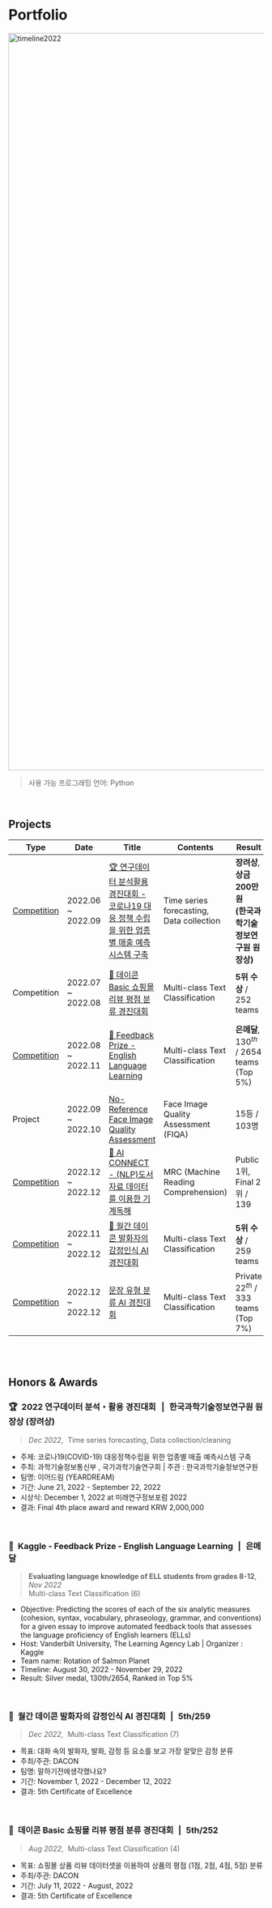 # **Portfolio**

<img width="1456" alt="timeline2022" src="https://user-images.githubusercontent.com/103119868/218659293-866ea8ac-1da1-4d6f-ae80-64fc02a91985.png">

> 사용 가능 프로그래밍 언어: Python

<br>

## Projects

| Type | Date | Title | Contents | Result | Host | Team | 🔗 |
| --- | --- | --- | --- | --- | --- | --- | --- |
| <a href="http://dataon-con.kr/" target="_blank">Competition</a> | 2022.06 ~ 2022.09 | <a href="https://github.com/nomaday/Portfolio/blob/main/markdown-src/2022%EC%97%B0%EA%B5%AC%EB%8D%B0%EC%9D%B4%ED%84%B0%EB%B6%84%EC%84%9D%ED%99%9C%EC%9A%A9%EA%B2%BD%EC%A7%84%EB%8C%80%ED%9A%8C.md" target="_blank">🏆 연구데이터 분석활용 경진대회 - 코로나19 대응 정책 수립을 위한 업종별 매출 예측 시스템 구축</a> | Time series forecasting, Data collection | **장려상**,**상금 200만원 <br>(한국과학기술정보연구원 원장상)** | 과학기술정보통신부 , 국가과학기술연구회 (한국과학기술정보연구원) | 이어드림 (4명) | <a href="https://www.notion.so/2022-18ce8ff7da9b453bbd538ed30f98c18b" target="_blank">[Notion] </a> ,<br><a href="https://github.com/yeardreamoff5/dataon-contest" target="_blank">**[Project Repository]**</a> |
| Competition | 2022.07 ~ 2022.08 | <a href="https://github.com/nomaday/Portfolio/tree/main/shoppingmall-review" target="_blank">🏅 데이콘 Basic 쇼핑몰 리뷰 평점 분류 경진대회</a> | Multi-class Text Classification | **5위 수상**  / 252 teams | DACON | - (1명) | <a href="https://bit.ly/3B2H4c6" target="_blank">[수상 인증서]</a> |
| <a href="https://www.kaggle.com/competitions/feedback-prize-english-language-learning" target="_blank">Competition</a> | 2022.08 ~ 2022.11 | <a href="https://github.com/nomaday/Portfolio/tree/main/feedback-prize-ell" target="_blank">🥈 Feedback Prize -English Language Learning</a> | Multi-class Text Classification | **은메달**, $130^{th}$ / 2654 teams (Top 5%) | Kaggle (Vanderbilt University, The Learning Agency Lab) | Rotation of Salmon Planet (2명) |  |
| Project | 2022.09 ~ 2022.10 | <a href="https://github.com/nomaday/Portfolio/blob/main/markdown-src/AIPARK%20NR-FIQA.md" target="_blank">No-Reference Face Image Quality Assessment</a> | Face Image Quality Assessment (FIQA) | 15등 / 103명 | 중소벤처기업진흥공단 (AIPARK) | 25 DREAM (4명) | <a href="https://www.notion.so/AIPARK-c62dd9ad14534fb791992701a56143b2" target="_blank">[Notion]</a> ,<br> <a href="https://github.com/yeardreamoff5/aipark" target="_blank">**[Project Repository]**</a> |
| <a href="https://aiconnect.kr/competition/detail/217" target="_blank">Competition</a> | 2022.12 ~ 2022.12 | <a href="https://github.com/nomaday/Portfolio/tree/main/mrc" target="_blank">🏅 AI CONNECT - (NLP)도서자료 데이터를 이용한 기계독해</a> | MRC (Machine Reading Comprehension) | Public 1위, Final 2위 / 139 | 마인즈앤컴퍼니(중소벤처기업진흥공단) | - (1명) |  <a href="https://aiconnect.kr/competition/detail/217/task/257/leaderboard" target="_blank">[리더보드]</a> |
| <a href="https://dacon.io/competitions/official/236027/overview/description" target="_blank">Competition</a> | 2022.11 ~ 2022.12 | <a href="https://github.com/nomaday/Portfolio/tree/main/speaker-emotion" target="_blank">🏅 월간 데이콘 발화자의 감정인식 AI 경진대회</a> | Multi-class Text Classification | **5위 수상** / 259 teams | DACON | 말하기전에생각했나요? (2명) | <a href="https://bit.ly/3Xm5JRQ" target="_blank">[수상 인증서]</a> ,<br><a href="https://dacon.io/ranking/interview/216" target="_blank">[수상자 인터뷰]</a> |
| <a href="https://dacon.io/competitions/official/236037/overview/description" target="_blank">Competition</a> | 2022.12 ~ 2022.12 | <a href="https://github.com/nomaday/Portfolio/tree/main/sentence-type" target="_blank">문장 유형 분류 AI 경진대회</a> | Multi-class Text Classification | Private $22^{th}$ / 333 teams (Top 7%) | DACON (성균관대학교) | 활기력 (2명) |  |

<br><br>

## Honors & Awards

### 🏆  2022 연구데이터 분석・활용 경진대회  |  한국과학기술정보연구원 원장상 (장려상)
> *Dec 2022*,  Time series forecasting, Data collection/cleaning

- 주제: 코로나19(COVID-19) 대응정책수립을 위한 업종별 매출 예측시스템 구축
- 주최: 과학기술정보통신부 , 국가과학기술연구회 | 주관 : 한국과학기술정보연구원
- 팀명: 이어드림 (YEARDREAM)
- 기간: June 21, 2022 - September 22, 2022
- 시상식: December 1, 2022 at 미래연구정보포럼 2022
- 결과: Final 4th place award and reward KRW 2,000,000

<br>

### 🥈  Kaggle - Feedback Prize - English Language Learning  |  은메달
> **Evaluating language knowledge of ELL  students from grades 8-12**,  *Nov 2022*  
> Multi-class Text Classification (6)

- Objective: Predicting the scores of each of the six analytic measures (cohesion, syntax, vocabulary, phraseology, grammar, and conventions) for a given essay to improve automated feedback tools that assesses the language proficiency of English learners (ELLs)
- Host: Vanderbilt University, The Learning Agency Lab | Organizer : Kaggle
- Team name: Rotation of Salmon Planet
- Timeline: August 30, 2022 - November 29, 2022
- Result: Silver medal, 130th/2654, Ranked in Top 5%

<br>

### 🏅  월간 데이콘 발화자의 감정인식 AI 경진대회  |  5th/259
> *Dec 2022*,  Multi-class Text Classification (7)

- 목표: 대화 속의 발화자, 발화, 감정 등 요소를 보고 가장 알맞은 감정 분류
- 주최/주관: DACON
- 팀명: 말하기전에생각했나요?
- 기간: November 1, 2022 - December 12, 2022
- 결과: 5th Certificate of Excellence

<br>

### 🏅  데이콘 Basic 쇼핑몰 리뷰 평점 분류 경진대회  |  5th/252
> *Aug 2022*,  Multi-class Text Classification (4)

- 목표: 쇼핑몰 상품 리뷰 데이터셋을 이용하여 상품의 평점 (1점, 2점, 4점, 5점) 분류
- 주최/주관: DACON
- 기간: July 11, 2022 - August, 2022
- 결과: 5th Certificate of Excellence